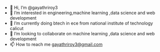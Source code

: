 - 👋 Hi, I’m @gayathriroy3
- 👀 I’m interested in engineering,machine learning ,data science and web development
- 🌱 I’m currently doing btech in ece from national institute of technology calicut
- 💞️ I’m looking to collaborate on machine learning ,data science and web development
- 📫 How to reach me gayathriroy3@gmail.com

<!---
gayathriroy3/gayathriroy3 is a ✨ special ✨ repository because its `README.md` (this file) appears on your GitHub profile.
You can click the Preview link to take a look at your changes.
--->
